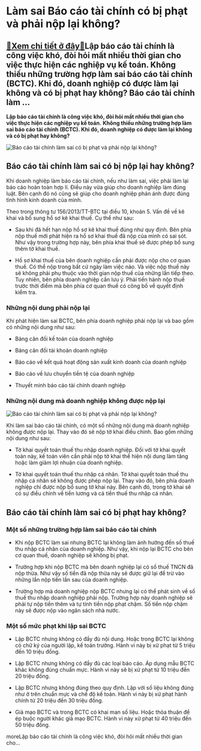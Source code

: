 Làm sai Báo cáo tài chính có bị phạt và phải nộp lại không?
===========================================================

[:gift:Xem chi tiết ở đây:gift:](https://hddtvn.com/lam-sai-bao-cao-tai-chinh-co-bi-phat-va-phai-nop-lai-khong/)Lập báo cáo tài chính là công việc khó, đòi hỏi mất nhiều thời gian cho việc thực hiện các nghiệp vụ kế toán. Không thiếu những trường hợp làm sai báo cáo tài chính (BCTC). Khi đó, doanh nghiệp có được làm lại không và có bị phạt hay không? Báo cáo tài chính làm …
------------------------------------------------------------------------------------------------------------------------------------------------------------------------------------------------------------------------------------------------------------------------

**Lập báo cáo tài chính là công việc khó, đòi hỏi mất nhiều thời gian cho việc thực hiện các nghiệp vụ kế toán.** **Không thiếu những trường hợp làm sai báo cáo tài chính (BCTC). Khi đó, doanh nghiệp có được làm lại không và có bị phạt hay không?**


![Báo cáo tài chính làm sai có bị phạt và phải nộp lại không?](https://hddtvn.com/wp-content/uploads/2021/01/zzzxl-xanlan_yjga.jpg)


Báo cáo tài chính làm sai có bị nộp lại hay không?
--------------------------------------------------


Khi doanh nghiệp làm báo cáo tài chính, nếu như làm sai, việc phải làm lại báo cáo hoàn toàn hợp lí. Điều này vừa giúp cho doanh nghiệp làm đúng luật. Bên cạnh đó nó cũng sẽ giúp cho doanh nghiệp phản ánh được đúng tình hình kinh doanh của mình.


Theo trong thông tư 156/2013/TT-BTC tại điều 10, khoản 5. Vấn đề về kê khai và bổ sung hồ sơ kê khai thuế. Cụ thể như sau:




* Sau khi đã hết hạn nộp hồ sơ kê khai thuế đúng như quy định. Bên phía nộp thuế mới phát hiện ra hồ sơ khai thuế đã nộp của mình có sai sót. Như vậy trong trường hợp này, bên phía khai thuế sẽ được phép bổ sung thêm tờ khai thuế.

* Hồ sơ khai thuế của bên doanh nghiệp cần phải được nộp cho cơ quan thuế. Có thể nộp trong bất cứ ngày làm việc nào. Và việc nộp thuế này sẽ không phải phụ thuộc vào thời gian nộp thuế của những lần tiếp theo. Tuy nhiên, bên phía doanh nghiệp cần lưu ý. Phải tiến hành nộp thuế trước thời điểm mà bên phía cơ quan thuế có công bố về quyết định kiểm tra.



### Những nội dung phải nộp lại


Khi phát hiện làm sai BCTC, bên phía doanh nghiệp phải nộp lại và bao gồm có những nội dung như sau:




* Bảng cân đối kế toán của doanh nghiệp

* Bảng cân đối tài khoản doanh nghiệp

* Báo cáo về kết quả hoạt động sản xuất kinh doanh của doanh nghiệp

* Báo cáo về lưu chuyển tiền tệ của doanh nghiệp

* Thuyết minh báo cáo tài chính doanh nghiệp



### Những nội dung mà doanh nghiệp không được nộp lại


![Báo cáo tài chính làm sai có bị phạt và phải nộp lại không?](https://hddtvn.com/wp-content/uploads/2021/01/Bao-cao-tai-chinh-la-gi.jpg)


Khi làm sai báo cáo tài chính, có một số những nội dung mà doanh nghiệp không được nộp lại. Thay vào đó sẽ nộp tờ khai điều chỉnh. Bao gồm những nội dung như sau:




* Tờ khai quyết toán thuế thu nhập doanh nghiệp. Đối với tờ khai quyết toán này, kế toán viên cần phải nộp tờ khai thể hiện nội dung làm tăng hoặc làm giảm lợi nhuận của doanh nghiệp.

* Tờ khai quyết toán thuế thu nhập cá nhân. Tờ khai quyết toán thuế thu nhập cá nhân sẽ không được phép nộp lại. Thay vào đó, bên phía doanh nghiệp chỉ được nộp bổ sung tờ khai này. Bên cạnh đó, trong tờ khai sẽ có sự điều chỉnh về tiền lương và cả tiền thuế thu nhập cá nhân.



Báo cáo tài chính làm sai có bị phạt hay không?
-----------------------------------------------


### Một số những trường hợp làm sai báo cáo tài chính




* Khi nộp BCTC làm sai nhưng BCTC lại không làm ảnh hưởng đến số thuế thu nhập cá nhân của doanh nghiệp. Như vậy, khi nộp lại BCTC cho bên cơ quan thuế, doanh nghiệp sẽ không bị phạt.

* Trường hợp khi nộp BCTC mà bên doanh nghiệp lại có số thuế TNCN đã nộp thừa. Như vậy số tiền đã nộp thừa này sẽ được giữ lại để trừ vào những lần nộp tiền lần sau của doanh nghiệp.

* Trường hợp mà doanh nghiệp nộp BCTC nhưng lại có thể phát sinh về số thuế thu nhập doanh nghiệp phải nộp. Trường hợp này doanh nghiệp sẽ phải tự nộp tiền thêm và tự tính tiền nộp phạt chậm. Số tiền nộp chậm này sẽ được nộp vào ngân sách nhà nước.



### Một số mức phạt khi lập sai BCTC




* Lập BCTC nhưng không có đầy đủ nội dung. Hoặc trong BCTC lại không có chữ ký của người lập, kế toán trưởng. Hành vi này bị xử phạt từ 5 triệu đến 10 triệu đồng.

* Lập BCTC nhưng không có đầy đủ các loại báo cáo. Áp dụng mẫu BCTC khác không đúng chuẩn mực. Hành vi này sẽ bị xử phạt từ 10 triệu đến 20 triệu đồng.

* Lập BCTC nhưng không đúng theo quy định. Lập với số liệu không đúng như ở trên chuẩn mực và chế độ kế toán. Hành vi này bị xử phạt hành chính từ 20 triệu đến 30 triệu đồng.

* Giả mạo BCTC và trong BCTC có khai man số liệu. Hoặc thỏa thuận để ép buộc người khác giả mạo BCTC. Hành vi này xử phạt từ 40 triệu đến 50 triệu đồng.



moreLập báo cáo tài chính là công việc khó, đòi hỏi mất nhiều thời gian cho…

